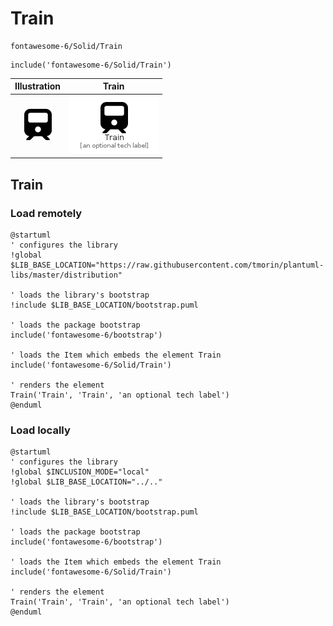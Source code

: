 # Train


```text
fontawesome-6/Solid/Train
```

```text
include('fontawesome-6/Solid/Train')
```



| Illustration | Train |
| :---: | :---: |
| ![illustration for Illustration](../../fontawesome-6/Solid/Train.png) | ![illustration for Train](../../fontawesome-6/Solid/Train.Local.png) |




## Train

### Load remotely
```plantuml
@startuml
' configures the library
!global $LIB_BASE_LOCATION="https://raw.githubusercontent.com/tmorin/plantuml-libs/master/distribution"

' loads the library's bootstrap
!include $LIB_BASE_LOCATION/bootstrap.puml

' loads the package bootstrap
include('fontawesome-6/bootstrap')

' loads the Item which embeds the element Train
include('fontawesome-6/Solid/Train')

' renders the element
Train('Train', 'Train', 'an optional tech label')
@enduml
```

### Load locally
```plantuml
@startuml
' configures the library
!global $INCLUSION_MODE="local"
!global $LIB_BASE_LOCATION="../.."

' loads the library's bootstrap
!include $LIB_BASE_LOCATION/bootstrap.puml

' loads the package bootstrap
include('fontawesome-6/bootstrap')

' loads the Item which embeds the element Train
include('fontawesome-6/Solid/Train')

' renders the element
Train('Train', 'Train', 'an optional tech label')
@enduml
```

